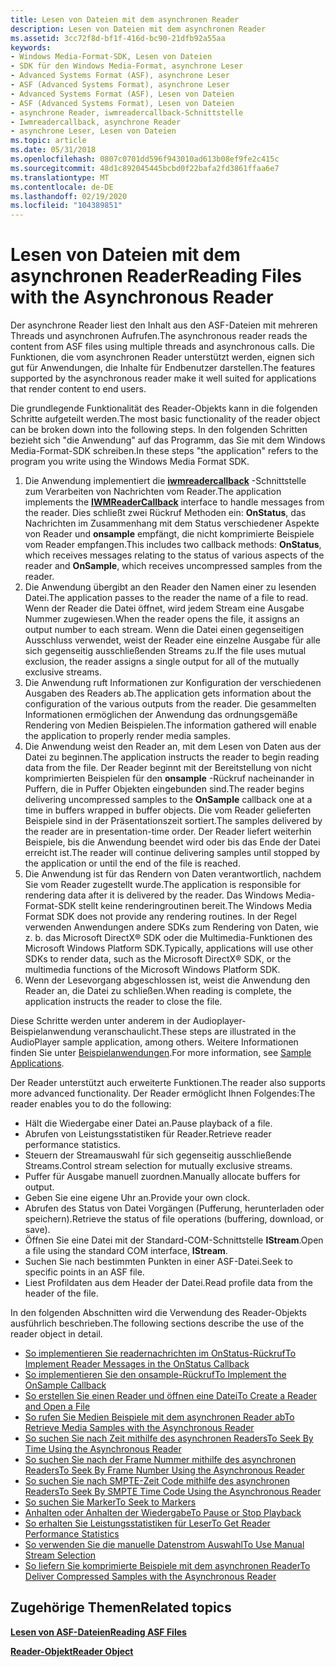 ```yaml
---
title: Lesen von Dateien mit dem asynchronen Reader
description: Lesen von Dateien mit dem asynchronen Reader
ms.assetid: 3cc72f8d-bf1f-416d-bc90-21dfb92a55aa
keywords:
- Windows Media-Format-SDK, Lesen von Dateien
- SDK für den Windows Media-Format, asynchrone Leser
- Advanced Systems Format (ASF), asynchrone Leser
- ASF (Advanced Systems Format), asynchrone Leser
- Advanced Systems Format (ASF), Lesen von Dateien
- ASF (Advanced Systems Format), Lesen von Dateien
- asynchrone Reader, iwmreadercallback-Schnittstelle
- Iwmreadercallback, asynchrone Reader
- asynchrone Leser, Lesen von Dateien
ms.topic: article
ms.date: 05/31/2018
ms.openlocfilehash: 0807c0701dd596f943010ad613b08ef9fe2c415c
ms.sourcegitcommit: 48d1c892045445bcbd0f22bafa2fd3861ffaa6e7
ms.translationtype: MT
ms.contentlocale: de-DE
ms.lasthandoff: 02/19/2020
ms.locfileid: "104389851"
---
```

# <a name="reading-files-with-the-asynchronous-reader"></a><span data-ttu-id="f7a74-112">Lesen von Dateien mit dem asynchronen Reader</span><span class="sxs-lookup"><span data-stu-id="f7a74-112">Reading Files with the Asynchronous Reader</span></span>

<span data-ttu-id="f7a74-113">Der asynchrone Reader liest den Inhalt aus den ASF-Dateien mit mehreren Threads und asynchronen Aufrufen.</span><span class="sxs-lookup"><span data-stu-id="f7a74-113">The asynchronous reader reads the content from ASF files using multiple threads and asynchronous calls.</span></span> <span data-ttu-id="f7a74-114">Die Funktionen, die vom asynchronen Reader unterstützt werden, eignen sich gut für Anwendungen, die Inhalte für Endbenutzer darstellen.</span><span class="sxs-lookup"><span data-stu-id="f7a74-114">The features supported by the asynchronous reader make it well suited for applications that render content to end users.</span></span>

<span data-ttu-id="f7a74-115">Die grundlegende Funktionalität des Reader-Objekts kann in die folgenden Schritte aufgeteilt werden.</span><span class="sxs-lookup"><span data-stu-id="f7a74-115">The most basic functionality of the reader object can be broken down into the following steps.</span></span> <span data-ttu-id="f7a74-116">In den folgenden Schritten bezieht sich "die Anwendung" auf das Programm, das Sie mit dem Windows Media-Format-SDK schreiben.</span><span class="sxs-lookup"><span data-stu-id="f7a74-116">In these steps "the application" refers to the program you write using the Windows Media Format SDK.</span></span>

1.  <span data-ttu-id="f7a74-117">Die Anwendung implementiert die [**iwmreadercallback**](/previous-versions/windows/desktop/api/wmsdkidl/nn-wmsdkidl-iwmreadercallback) -Schnittstelle zum Verarbeiten von Nachrichten vom Reader.</span><span class="sxs-lookup"><span data-stu-id="f7a74-117">The application implements the [**IWMReaderCallback**](/previous-versions/windows/desktop/api/wmsdkidl/nn-wmsdkidl-iwmreadercallback) interface to handle messages from the reader.</span></span> <span data-ttu-id="f7a74-118">Dies schließt zwei Rückruf Methoden ein: **OnStatus**, das Nachrichten im Zusammenhang mit dem Status verschiedener Aspekte von Reader und **onsample** empfängt, die nicht komprimierte Beispiele vom Reader empfangen.</span><span class="sxs-lookup"><span data-stu-id="f7a74-118">This includes two callback methods: **OnStatus**, which receives messages relating to the status of various aspects of the reader and **OnSample**, which receives uncompressed samples from the reader.</span></span>
2.  <span data-ttu-id="f7a74-119">Die Anwendung übergibt an den Reader den Namen einer zu lesenden Datei.</span><span class="sxs-lookup"><span data-stu-id="f7a74-119">The application passes to the reader the name of a file to read.</span></span> <span data-ttu-id="f7a74-120">Wenn der Reader die Datei öffnet, wird jedem Stream eine Ausgabe Nummer zugewiesen.</span><span class="sxs-lookup"><span data-stu-id="f7a74-120">When the reader opens the file, it assigns an output number to each stream.</span></span> <span data-ttu-id="f7a74-121">Wenn die Datei einen gegenseitigen Ausschluss verwendet, weist der Reader eine einzelne Ausgabe für alle sich gegenseitig ausschließenden Streams zu.</span><span class="sxs-lookup"><span data-stu-id="f7a74-121">If the file uses mutual exclusion, the reader assigns a single output for all of the mutually exclusive streams.</span></span>
3.  <span data-ttu-id="f7a74-122">Die Anwendung ruft Informationen zur Konfiguration der verschiedenen Ausgaben des Readers ab.</span><span class="sxs-lookup"><span data-stu-id="f7a74-122">The application gets information about the configuration of the various outputs from the reader.</span></span> <span data-ttu-id="f7a74-123">Die gesammelten Informationen ermöglichen der Anwendung das ordnungsgemäße Rendering von Medien Beispielen.</span><span class="sxs-lookup"><span data-stu-id="f7a74-123">The information gathered will enable the application to properly render media samples.</span></span>
4.  <span data-ttu-id="f7a74-124">Die Anwendung weist den Reader an, mit dem Lesen von Daten aus der Datei zu beginnen.</span><span class="sxs-lookup"><span data-stu-id="f7a74-124">The application instructs the reader to begin reading data from the file.</span></span> <span data-ttu-id="f7a74-125">Der Reader beginnt mit der Bereitstellung von nicht komprimierten Beispielen für den **onsample** -Rückruf nacheinander in Puffern, die in Puffer Objekten eingebunden sind.</span><span class="sxs-lookup"><span data-stu-id="f7a74-125">The reader begins delivering uncompressed samples to the **OnSample** callback one at a time in buffers wrapped in buffer objects.</span></span> <span data-ttu-id="f7a74-126">Die vom Reader gelieferten Beispiele sind in der Präsentationszeit sortiert.</span><span class="sxs-lookup"><span data-stu-id="f7a74-126">The samples delivered by the reader are in presentation-time order.</span></span> <span data-ttu-id="f7a74-127">Der Reader liefert weiterhin Beispiele, bis die Anwendung beendet wird oder bis das Ende der Datei erreicht ist.</span><span class="sxs-lookup"><span data-stu-id="f7a74-127">The reader will continue delivering samples until stopped by the application or until the end of the file is reached.</span></span>
5.  <span data-ttu-id="f7a74-128">Die Anwendung ist für das Rendern von Daten verantwortlich, nachdem Sie vom Reader zugestellt wurde.</span><span class="sxs-lookup"><span data-stu-id="f7a74-128">The application is responsible for rendering data after it is delivered by the reader.</span></span> <span data-ttu-id="f7a74-129">Das Windows Media-Format-SDK stellt keine renderingroutinen bereit.</span><span class="sxs-lookup"><span data-stu-id="f7a74-129">The Windows Media Format SDK does not provide any rendering routines.</span></span> <span data-ttu-id="f7a74-130">In der Regel verwenden Anwendungen andere SDKs zum Rendering von Daten, wie z. b. das Microsoft DirectX® SDK oder die Multimedia-Funktionen des Microsoft Windows Platform SDK.</span><span class="sxs-lookup"><span data-stu-id="f7a74-130">Typically, applications will use other SDKs to render data, such as the Microsoft DirectX® SDK, or the multimedia functions of the Microsoft Windows Platform SDK.</span></span>
6.  <span data-ttu-id="f7a74-131">Wenn der Lesevorgang abgeschlossen ist, weist die Anwendung den Reader an, die Datei zu schließen.</span><span class="sxs-lookup"><span data-stu-id="f7a74-131">When reading is complete, the application instructs the reader to close the file.</span></span>

<span data-ttu-id="f7a74-132">Diese Schritte werden unter anderem in der Audioplayer-Beispielanwendung veranschaulicht.</span><span class="sxs-lookup"><span data-stu-id="f7a74-132">These steps are illustrated in the AudioPlayer sample application, among others.</span></span> <span data-ttu-id="f7a74-133">Weitere Informationen finden Sie unter [Beispielanwendungen](sample-applications.md).</span><span class="sxs-lookup"><span data-stu-id="f7a74-133">For more information, see [Sample Applications](sample-applications.md).</span></span>

<span data-ttu-id="f7a74-134">Der Reader unterstützt auch erweiterte Funktionen.</span><span class="sxs-lookup"><span data-stu-id="f7a74-134">The reader also supports more advanced functionality.</span></span> <span data-ttu-id="f7a74-135">Der Reader ermöglicht Ihnen Folgendes:</span><span class="sxs-lookup"><span data-stu-id="f7a74-135">The reader enables you to do the following:</span></span>

-   <span data-ttu-id="f7a74-136">Hält die Wiedergabe einer Datei an.</span><span class="sxs-lookup"><span data-stu-id="f7a74-136">Pause playback of a file.</span></span>
-   <span data-ttu-id="f7a74-137">Abrufen von Leistungsstatistiken für Reader.</span><span class="sxs-lookup"><span data-stu-id="f7a74-137">Retrieve reader performance statistics.</span></span>
-   <span data-ttu-id="f7a74-138">Steuern der Streamauswahl für sich gegenseitig ausschließende Streams.</span><span class="sxs-lookup"><span data-stu-id="f7a74-138">Control stream selection for mutually exclusive streams.</span></span>
-   <span data-ttu-id="f7a74-139">Puffer für Ausgabe manuell zuordnen.</span><span class="sxs-lookup"><span data-stu-id="f7a74-139">Manually allocate buffers for output.</span></span>
-   <span data-ttu-id="f7a74-140">Geben Sie eine eigene Uhr an.</span><span class="sxs-lookup"><span data-stu-id="f7a74-140">Provide your own clock.</span></span>
-   <span data-ttu-id="f7a74-141">Abrufen des Status von Datei Vorgängen (Pufferung, herunterladen oder speichern).</span><span class="sxs-lookup"><span data-stu-id="f7a74-141">Retrieve the status of file operations (buffering, download, or save).</span></span>
-   <span data-ttu-id="f7a74-142">Öffnen Sie eine Datei mit der Standard-COM-Schnittstelle **IStream**.</span><span class="sxs-lookup"><span data-stu-id="f7a74-142">Open a file using the standard COM interface, **IStream**.</span></span>
-   <span data-ttu-id="f7a74-143">Suchen Sie nach bestimmten Punkten in einer ASF-Datei.</span><span class="sxs-lookup"><span data-stu-id="f7a74-143">Seek to specific points in an ASF file.</span></span>
-   <span data-ttu-id="f7a74-144">Liest Profildaten aus dem Header der Datei.</span><span class="sxs-lookup"><span data-stu-id="f7a74-144">Read profile data from the header of the file.</span></span>

<span data-ttu-id="f7a74-145">In den folgenden Abschnitten wird die Verwendung des Reader-Objekts ausführlich beschrieben.</span><span class="sxs-lookup"><span data-stu-id="f7a74-145">The following sections describe the use of the reader object in detail.</span></span>

-   [<span data-ttu-id="f7a74-146">So implementieren Sie readernachrichten im OnStatus-Rückruf</span><span class="sxs-lookup"><span data-stu-id="f7a74-146">To Implement Reader Messages in the OnStatus Callback</span></span>](to-implement-reader-messages-in-the-onstatus-callback.md)
-   [<span data-ttu-id="f7a74-147">So implementieren Sie den onsample-Rückruf</span><span class="sxs-lookup"><span data-stu-id="f7a74-147">To Implement the OnSample Callback</span></span>](to-implement-the-onsample-callback.md)
-   [<span data-ttu-id="f7a74-148">So erstellen Sie einen Reader und öffnen eine Datei</span><span class="sxs-lookup"><span data-stu-id="f7a74-148">To Create a Reader and Open a File</span></span>](to-create-a-reader-and-open-a-file.md)
-   [<span data-ttu-id="f7a74-149">So rufen Sie Medien Beispiele mit dem asynchronen Reader ab</span><span class="sxs-lookup"><span data-stu-id="f7a74-149">To Retrieve Media Samples with the Asynchronous Reader</span></span>](to-retrieve-media-samples-with-the-asynchronous-reader.md)
-   [<span data-ttu-id="f7a74-150">So suchen Sie nach Zeit mithilfe des asynchronen Readers</span><span class="sxs-lookup"><span data-stu-id="f7a74-150">To Seek By Time Using the Asynchronous Reader</span></span>](to-seek-by-time-using-the-asynchronous-reader.md)
-   [<span data-ttu-id="f7a74-151">So suchen Sie nach der Frame Nummer mithilfe des asynchronen Readers</span><span class="sxs-lookup"><span data-stu-id="f7a74-151">To Seek By Frame Number Using the Asynchronous Reader</span></span>](to-seek-by-frame-number-using-the-asynchronous-reader.md)
-   [<span data-ttu-id="f7a74-152">So suchen Sie nach SMPTE-Zeit Code mithilfe des asynchronen Readers</span><span class="sxs-lookup"><span data-stu-id="f7a74-152">To Seek By SMPTE Time Code Using the Asynchronous Reader</span></span>](to-seek-by-smpte-time-code-using-the-asynchronous-reader.md)
-   [<span data-ttu-id="f7a74-153">So suchen Sie Marker</span><span class="sxs-lookup"><span data-stu-id="f7a74-153">To Seek to Markers</span></span>](to-seek-to-markers.md)
-   [<span data-ttu-id="f7a74-154">Anhalten oder Anhalten der Wiedergabe</span><span class="sxs-lookup"><span data-stu-id="f7a74-154">To Pause or Stop Playback</span></span>](to-pause-or-stop-playback.md)
-   [<span data-ttu-id="f7a74-155">So erhalten Sie Leistungsstatistiken für Leser</span><span class="sxs-lookup"><span data-stu-id="f7a74-155">To Get Reader Performance Statistics</span></span>](to-get-reader-performance-statistics.md)
-   [<span data-ttu-id="f7a74-156">So verwenden Sie die manuelle Datenstrom Auswahl</span><span class="sxs-lookup"><span data-stu-id="f7a74-156">To Use Manual Stream Selection</span></span>](to-use-manual-stream-selection.md)
-   [<span data-ttu-id="f7a74-157">So liefern Sie komprimierte Beispiele mit dem asynchronen Reader</span><span class="sxs-lookup"><span data-stu-id="f7a74-157">To Deliver Compressed Samples with the Asynchronous Reader</span></span>](to-deliver-compressed-samples-with-the-asynchronous-reader.md)

## <a name="related-topics"></a><span data-ttu-id="f7a74-158">Zugehörige Themen</span><span class="sxs-lookup"><span data-stu-id="f7a74-158">Related topics</span></span>

<dl> <dt>

[<span data-ttu-id="f7a74-159">**Lesen von ASF-Dateien**</span><span class="sxs-lookup"><span data-stu-id="f7a74-159">**Reading ASF Files**</span></span>](reading-asf-files.md)
</dt> <dt>

[<span data-ttu-id="f7a74-160">**Reader-Objekt**</span><span class="sxs-lookup"><span data-stu-id="f7a74-160">**Reader Object**</span></span>](reader-object.md)
</dt> </dl>

 

 




